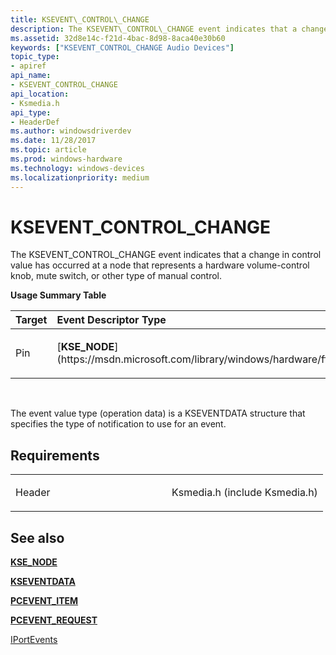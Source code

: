 ```yaml
---
title: KSEVENT\_CONTROL\_CHANGE
description: The KSEVENT\_CONTROL\_CHANGE event indicates that a change in control value has occurred at a node that represents a hardware volume-control knob, mute switch, or other type of manual control.Usage Summary TableTargetEvent Descriptor TypeEvent Value TypePinKSE\_NODEKSEVENTDATA The event value type (operation data) is a KSEVENTDATA structure that specifies the type of notification to use for an event.
ms.assetid: 32d8e14c-f21d-4bac-8d98-8aca40e30b60
keywords: ["KSEVENT_CONTROL_CHANGE Audio Devices"]
topic_type:
- apiref
api_name:
- KSEVENT_CONTROL_CHANGE
api_location:
- Ksmedia.h
api_type:
- HeaderDef
ms.author: windowsdriverdev
ms.date: 11/28/2017
ms.topic: article
ms.prod: windows-hardware
ms.technology: windows-devices
ms.localizationpriority: medium
---
```


# KSEVENT\_CONTROL\_CHANGE


The KSEVENT\_CONTROL\_CHANGE event indicates that a change in control value has occurred at a node that represents a hardware volume-control knob, mute switch, or other type of manual control.

**Usage Summary Table**

<table>
<colgroup>
<col width="33%" />
<col width="33%" />
<col width="33%" />
</colgroup>
<thead>
<tr class="header">
<th align="left">Target</th>
<th align="left">Event Descriptor Type</th>
<th align="left">Event Value Type</th>
</tr>
</thead>
<tbody>
<tr class="odd">
<td align="left"><p>Pin</p></td>
<td align="left"><p>[<strong>KSE_NODE</strong>](https://msdn.microsoft.com/library/windows/hardware/ff561937)</p></td>
<td align="left"><p>[<strong>KSEVENTDATA</strong>](https://msdn.microsoft.com/library/windows/hardware/ff561750)</p></td>
</tr>
</tbody>
</table>

 

The event value type (operation data) is a KSEVENTDATA structure that specifies the type of notification to use for an event.

Requirements
------------

<table>
<colgroup>
<col width="50%" />
<col width="50%" />
</colgroup>
<tbody>
<tr class="odd">
<td align="left"><p>Header</p></td>
<td align="left">Ksmedia.h (include Ksmedia.h)</td>
</tr>
</tbody>
</table>

## <span id="see_also"></span>See also


[**KSE\_NODE**](https://msdn.microsoft.com/library/windows/hardware/ff561937)

[**KSEVENTDATA**](https://msdn.microsoft.com/library/windows/hardware/ff561750)

[**PCEVENT\_ITEM**](https://msdn.microsoft.com/library/windows/hardware/ff537692)

[**PCEVENT\_REQUEST**](https://msdn.microsoft.com/library/windows/hardware/ff537693)

[IPortEvents](https://msdn.microsoft.com/library/windows/hardware/ff536884)

 

 






